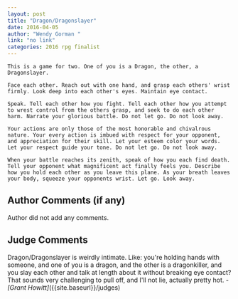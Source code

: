 ```yaml
---
layout: post
title: "Dragon/Dragonslayer"
date: 2016-04-05
author: "Wendy Gorman "
link: "no link"
categories: 2016 rpg finalist
---
```

```
This is a game for two. One of you is a Dragon, the other, a Dragonslayer.

Face each other. Reach out with one hand, and grasp each others' wrist firmly. Look deep into each other's eyes. Maintain eye contact.

Speak. Tell each other how you fight. Tell each other how you attempt to wrest control from the others grasp, and seek to do each other harm. Narrate your glorious battle. Do not let go. Do not look away.

Your actions are only those of the most honorable and chivalrous nature. Your every action is imbued with respect for your opponent, and appreciation for their skill. Let your esteem color your words. Let your respect guide your tone. Do not let go. Do not look away.

When your battle reaches its zenith, speak of how you each find death. Tell your opponent what magnificent act finally feels you. Describe how you hold each other as you leave this plane. As your breath leaves your body, squeeze your opponents wrist. Let go. Look away.
```
## Author Comments (if any)

Author did not add any comments.

## Judge Comments

Dragon/Dragonslayer is weirdly intimate. Like: you're holding hands with someone, and one of you is a dragon, and the other is a dragonkiller, and you slay each other and talk at length about it without breaking eye contact? That sounds very challenging to pull off, and I'll not lie, actually pretty hot. _- [Grant Howitt]_({{site.baseurl}}/judges)